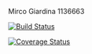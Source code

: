 Mirco Giardina 1136663

[![Build Status](https://travis-ci.org/Mirco469/assignment2.svg?branch=master)](https://travis-ci.org/Mirco469/assignment2)

[![Coverage Status](https://coveralls.io/repos/github/Mirco469/assignment2/badge.svg?branch=master)](https://coveralls.io/github/Mirco469/assignment2)
